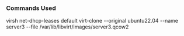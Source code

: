 ### Commands Used

virsh net-dhcp-leases default
virt-clone --original ubuntu22.04 --name server3 --file /var/lib/libvirt/images/server3.qcow2
